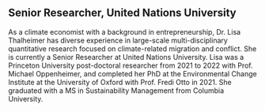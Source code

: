 ## Senior Researcher, United Nations University

<!--
**geoliz/geoliz** is a ✨ _special_ ✨ repository because its `README.md` (this file) appears on your GitHub profile.

Here are some ideas to get you started:

- 🔭 I’m currently working on ...
- 🌱 I’m currently learning ...
- 👯 I’m looking to collaborate on ...
- 🤔 I’m looking for help with ...
- 💬 Ask me about ...
- 📫 How to reach me: ...
- 😄 Pronouns: ...
- ⚡ Fun fact: ...
-->

As a climate economist with a background in entrepreneurship, Dr. Lisa Thalheimer has diverse experience in large-scale multi-disciplinary quantitative research focused on climate-related migration and conflict. She is currently a Senior Researcher at United Nations University. Lisa was a Princeton University post-doctoral researcher from 2021 to 2022 with Prof. Michael Oppenheimer, and completed her PhD at the Environmental Change Institute at the University of Oxford with Prof. Fredi Otto in 2021. She graduated with a MS in Sustainability Management from Columbia University.
